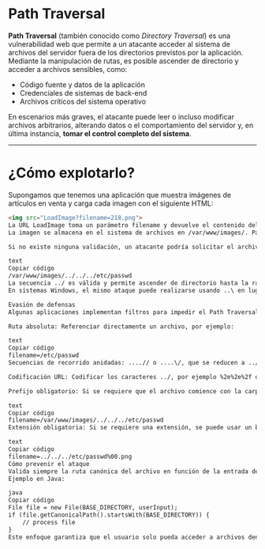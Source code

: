 # Path Traversal

**Path Traversal** (también conocido como *Directory Traversal*) es una vulnerabilidad web que permite a un atacante acceder al sistema de archivos del servidor fuera de los directorios previstos por la aplicación.  
Mediante la manipulación de rutas, es posible ascender de directorio y acceder a archivos sensibles, como:

- Código fuente y datos de la aplicación  
- Credenciales de sistemas de back-end  
- Archivos críticos del sistema operativo  

En escenarios más graves, el atacante puede leer o incluso modificar archivos arbitrarios, alterando datos o el comportamiento del servidor y, en última instancia, **tomar el control completo del sistema**.

---

# ¿Cómo explotarlo?

Supongamos que tenemos una aplicación que muestra imágenes de artículos en venta y carga cada imagen con el siguiente HTML:

```html
<img src="LoadImage?filename=218.png">
La URL LoadImage toma un parámetro filename y devuelve el contenido del archivo especificado.
La imagen se almacena en el sistema de archivos en /var/www/images/. Para devolver la imagen, la aplicación concatena el nombre de archivo (por ejemplo /var/www/images/218.png) y utiliza una API del sistema de archivos para leer su contenido.

Si no existe ninguna validación, un atacante podría solicitar el archivo /etc/passwd del sistema con una petición como:

text
Copiar código
/var/www/images/../../../etc/passwd
La secuencia ../ es válida y permite ascender de directorio hasta la raíz (/), desde donde es posible acceder a etc/passwd.
En sistemas Windows, el mismo ataque puede realizarse usando ..\ en lugar de ../.

Evasión de defensas
Algunas aplicaciones implementan filtros para impedir el Path Traversal, pero es posible eludirlos de varias maneras:

Ruta absoluta: Referenciar directamente un archivo, por ejemplo:

text
Copiar código
filename=/etc/passwd
Secuencias de recorrido anidadas: ....// o ....\/, que se reducen a ../ al normalizarse.

Codificación URL: Codificar los caracteres ../, por ejemplo %2e%2e%2f o doble codificación %252e%252e%252f. Otras codificaciones no estándar como ..%c0%af o ..%ef%bc%8f también pueden funcionar.

Prefijo obligatorio: Si se requiere que el archivo comience con la carpeta base, se puede incluir seguida de secuencias de recorrido:

text
Copiar código
filename=/var/www/images/../../../etc/passwd
Extensión obligatoria: Si se requiere una extensión, se puede usar un byte nulo para terminar la ruta antes de la extensión:

text
Copiar código
filename=../../../etc/passwd%00.png
Cómo prevenir el ataque
Valida siempre la ruta canónica del archivo en función de la entrada del usuario.
Ejemplo en Java:

java
Copiar código
File file = new File(BASE_DIRECTORY, userInput);
if (file.getCanonicalPath().startsWith(BASE_DIRECTORY)) {
    // process file
}
Este enfoque garantiza que el usuario solo pueda acceder a archivos dentro de los directorios permitidos, evitando el ascenso en el sistema de archivos.

